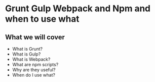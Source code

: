 # Grunt Gulp Webpack and Npm and when to use what

## What we will cover

* What is Grunt?
* What is Gulp?
* What is Webpack?
* What are npm scripts?
* Why are they useful?
* When do I use what?

